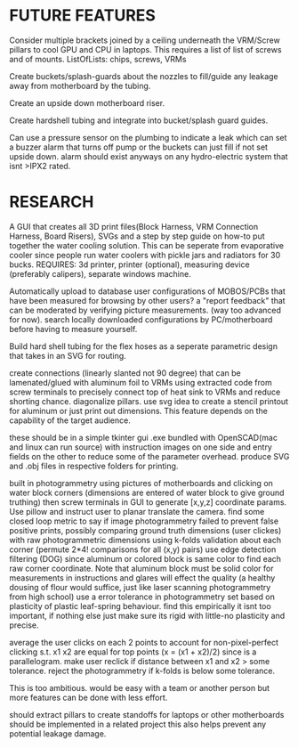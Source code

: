 # FUTURE FEATURES 
Consider multiple brackets joined by a ceiling underneath the VRM/Screw pillars to cool GPU and 
CPU in laptops. This requires a list of list of screws and of mounts.
ListOfLists: chips, screws, VRMs

Create buckets/splash-guards about the nozzles to fill/guide any
leakage away from motherboard by the tubing. 

Create an upside down motherboard riser.

Create hardshell tubing and integrate into bucket/splash guard guides.

Can use a pressure sensor on the plumbing to indicate a leak which can set a buzzer alarm that turns
off pump or the buckets can just fill if not set upside down. alarm should exist anyways on any 
hydro-electric system that isnt >IPX2 rated.

# RESEARCH
A GUI that creates all 3D print files(Block Harness, VRM Connection Harness, Board Risers),
SVGs and a step by step guide on how-to put together the water cooling solution.
This can be seperate from evaporative cooler since people run water coolers with
pickle jars and radiators for 30 bucks.
REQUIRES: 3d printer, printer (optional), measuring device (preferably calipers),
            separate windows machine.

Automatically upload to database user configurations of MOBOS/PCBs that have been measured for browsing
by other users? a "report feedback" that can be moderated by verifying picture measurements.
(way too advanced for now). search locally downloaded configurations by PC/motherboard before
having to measure yourself.

Build hard shell tubing for the flex hoses as a seperate parametric design that takes in 
an SVG for routing.

create connections (linearly slanted not 90 degree) that can be lamenated/glued with aluminum
foil to VRMs using extracted code from screw terminals to precisely connect top of heat sink
to VRMs and reduce shorting chance. diagonalize pillars. use svg idea to create a stencil
printout for aluminum or just print out dimensions. This feature depends on the capability
of the target audience.

these should be in a simple tkinter gui .exe bundled with OpenSCAD(mac and linux can run source)
with instruction images on one side and entry fields on the other to reduce
some of the parameter overhead. produce SVG and .obj files in respective folders for printing.

built in photogrammetry using pictures of motherboards and clicking on water block
corners (dimensions are entered of water block to give ground truthing) then screw terminals in GUI
to generate [x,y,z] coordinate params. Use pillow and instruct user to 
planar translate the camera. find some closed loop metric to say if image photogrammetry
failed to prevent false positive prints, possibly comparing ground truth dimensions (user clickes)
with raw photogrammetric dimensions using k-folds validation about each corner
(permute 2*4! comparisons for all (x,y) pairs) use edge detection filtering (DOG) since aluminum
or colored block is same color to find each raw corner coordinate. Note that aluminum block must
be solid color for measurements in instructions and glares will effect the quality
(a healthy dousing of flour would suffice, just like laser scanning photogrammetry from high school)
use a error tolerance in photogrammetry set based on plasticity of plastic leaf-spring behaviour. find this
empirically it isnt too important, if nothing else just make sure its rigid with little-no plasticity 
and precise.

average the user clicks on each 2 points to account for non-pixel-perfect clicking s.t. x1 x2 are equal
for top points (x = (x1 + x2)/2) since is a parallelogram.
make user reclick if distance between x1 and x2 > some tolerance.
reject the photogrammetry if k-folds is below some tolerance.

This is too ambitious. would be easy with a team or another person but more features can be done
with less effort.

should extract pillars to create standoffs for laptops or other motherboards
should be implemented in a related project this also helps prevent any potential leakage damage.
